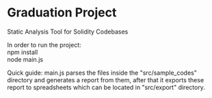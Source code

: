 # Graduation Project
Static Analysis Tool for Solidity Codebases

In order to run the project:<br/>
npm install<br/>
node main.js

Quick guide:
main.js parses the files inside the "src/sample_codes" directory and generates a report from them, after that it exports these report to spreadsheets which can
be located in "src/export" directory.

